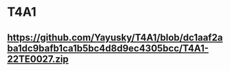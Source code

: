 # T4A1
## https://github.com/Yayusky/T4A1/blob/dc1aaf2aba1dc9bafb1ca1b5bc4d8d9ec4305bcc/T4A1-22TE0027.zip

